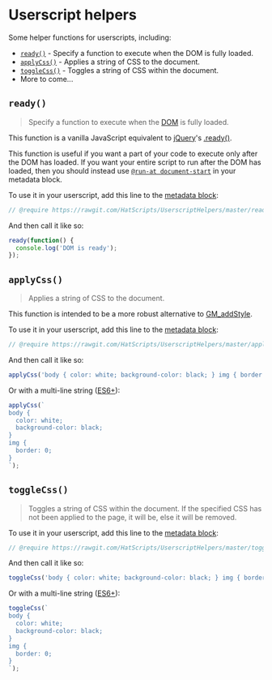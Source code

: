 # Userscript helpers
Some helper functions for userscripts, including:
* [`ready()`](#ready) - Specify a function to execute when the DOM is fully loaded.
* [`applyCss()`](#applycss) - Applies a string of CSS to the document.
* [`toggleCss()`](#togglecss) - Toggles a string of CSS within the document.
* More to come...

## `ready()`
> Specify a function to execute when the [DOM][dom] is fully loaded.

This function is a vanilla JavaScript equivalent to [jQuery][jq]'s [.ready()][jq-ready].

This function is useful if you want a part of your code to execute only after the DOM has loaded. If you want your entire script to run after the DOM has loaded, then you should instead use [`@run-at document-start`][gs-run-at] in your metadata block.

To use it in your userscript, add this line to the [metadata block][gs-meta]:
```js
// @require https://rawgit.com/HatScripts/UserscriptHelpers/master/ready.min.js
```
And then call it like so:
```js
ready(function() {
  console.log('DOM is ready');
});
```

## `applyCss()`
> Applies a string of CSS to the document.

This function is intended to be a more robust alternative to [GM_addStyle][gs-add-style].

To use it in your userscript, add this line to the [metadata block][gs-meta]:
```js
// @require https://rawgit.com/HatScripts/UserscriptHelpers/master/applyCss.min.js
```
And then call it like so:
```js
applyCss('body { color: white; background-color: black; } img { border: 0; }');
```
Or with a multi-line string ([ES6+][multi-line]):
```js
applyCss(`
body {
  color: white;
  background-color: black;
}
img {
  border: 0;
}
`);
```

## `toggleCss()`
> Toggles a string of CSS within the document.
> If the specified CSS has not been applied to the page, it will be, else it will be removed.

To use it in your userscript, add this line to the [metadata block][gs-meta]:
```js
// @require https://rawgit.com/HatScripts/UserscriptHelpers/master/toggleCss.min.js
```
And then call it like so:
```js
toggleCss('body { color: white; background-color: black; } img { border: 0; }');
```
Or with a multi-line string ([ES6+][multi-line]):
```js
toggleCss(`
body {
  color: white;
  background-color: black;
}
img {
  border: 0;
}
`);
```

[dom]: https://developer.mozilla.org/en-US/docs/Web/API/Document_Object_Model/Introduction "Document Object Model"
[multi-line]: https://developer.mozilla.org/en-US/docs/Web/JavaScript/Reference/Template_literals#Multi-line_strings
[jq]: https://jquery.com/ "jQuery is a cross-platform JavaScript library designed to simplify the client-side scripting of HTML."
[jq-ready]: https://api.jquery.com/ready/ "The .ready() method offers a way to run JavaScript code as soon as the page's Document Object Model (DOM) becomes safe to manipulate."
[gs-meta]: https://wiki.greasespot.net/Metadata_Block "The metadata block is a section of a userscript that contains information about the script, such as the script name, namespace, description, and include and exclude rules."
[gs-run-at]: https://wiki.greasespot.net/Metadata_Block#.40run-at
[gs-add-style]: https://wiki.greasespot.net/GM_addStyle "The GM_addStyle method adds a string of CSS to the document."
